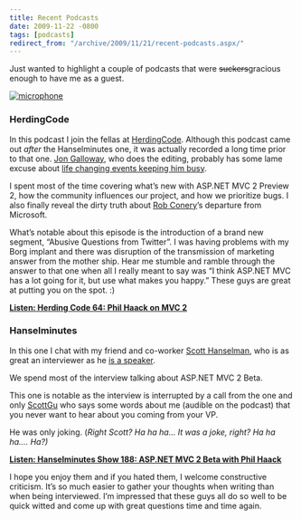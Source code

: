 ```yaml
---
title: Recent Podcasts
date: 2009-11-22 -0800
tags: [podcasts]
redirect_from: "/archive/2009/11/21/recent-podcasts.aspx/"
---
```


Just wanted to highlight a couple of podcasts that were
~~suckers~~gracious enough to have me as a guest.

[![microphone](https://haacked.com/images/haacked_com/WindowsLiveWriter/RecentPodcasts_12E66/microphone_3.jpg "microphone")](http://www.sxc.hu/photo/1188223 "Microphone with filter - by kpeterson")

### HerdingCode

In this podcast I join the fellas at
[HerdingCode](http://herdingcode.com/ "HerdingCode"). Although this
podcast came out *after* the Hanselminutes one, it was actually recorded
a long time prior to that one. [Jon
Galloway](http://weblogs.asp.net/jgalloway "Jon Galloway's Blog"), who
does the editing, probably has some lame excuse about [life changing
events keeping him
busy](http://www.hanselman.com/blog/OurLittleTeamIsGrowingWelcomeToJonGallowayAndPeteBrown.aspx "Life changing events").

I spent most of the time covering what’s new with ASP.NET MVC 2 Preview
2, how the community influences our project, and how we prioritize bugs.
I also finally reveal the dirty truth about [Rob
Conery](http://blog.wekeroad.com/ "Rob Conery's Blog")’s departure from
Microsoft.

What’s notable about this episode is the introduction of a brand new
segment, “Abusive Questions from Twitter”. I was having problems with my
Borg implant and there was disruption of the transmission of marketing
answer from the mother ship. Hear me stumble and ramble through the
answer to that one when all I really meant to say was “I think ASP.NET
MVC has a lot going for it, but use what makes you happy.” These guys
are great at putting you on the spot. :)

[**Listen: Herding Code 64: Phil Haack on MVC
2**](http://herdingcode.com/?p=222 "Herding Code 64")

### Hanselminutes

In this one I chat with my friend and co-worker [Scott
Hanselman](http://hanselman.com/blog/ "Scott Hanselman's blog"), who is
as great an interviewer as he [is a
speaker](http://microsoftpdc.com/Sessions/FT59 "ASP.NET MVC 2: Ninjas Still on Fire Black Belt Tips").

We spend most of the interview talking about ASP.NET MVC 2 Beta.

This one is notable as the interview is interrupted by a call from the
one and only
[ScottGu](http://weblogs.asp.net/scottgu "Scott Guthrie's Blog") who
says some words about me (audible on the podcast) that you never want to
hear about you coming from your VP.

He was only joking. (*Right Scott? Ha ha ha… It was a joke, right? Ha ha
ha…. Ha?)*

[**Listen: Hanselminutes Show 188: ASP.NET MVC 2 Beta with Phil
Haack**](http://hanselminutes.com/default.aspx?showID=206 "Hanselminutes show 188")

I hope you enjoy them and if you hated them, I welcome constructive
criticism. It’s so much easier to gather your thoughts when writing than
when being interviewed. I’m impressed that these guys all do so well to
be quick witted and come up with great questions time and time again.
